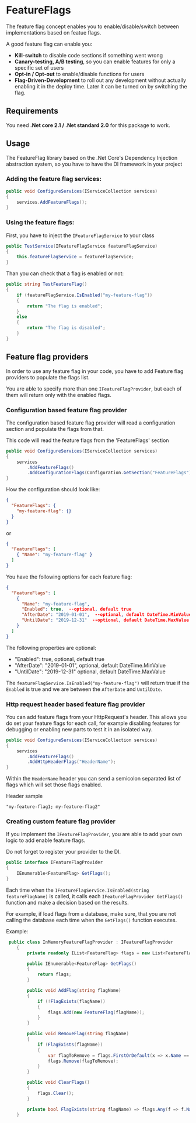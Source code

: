 # FeatureFlags

The feature flag concept enables you to enable/disable/switch between implementations based on featue flags.

A good feature flag can enable you:
- **Kill-switch** to disable code sections if something went wrong
- **Canary-testing, A/B testing**, so you can enable features for only a specific set of users
- **Opt-in / Opt-out** to enable/disable functions for users
- **Flag-Driven-Development** to roll out any development without actually enabling it in the deploy time. Later it can be turned on by switching the flag.

## Requirements

You need **.Net core 2.1 / .Net standard 2.0** for this package to work.

## Usage

The FeatureFlag library based on the .Net Core's Dependency Injection abstraction system, so you have to have the DI framework in your project

### Adding the feature flag services:

```csharp
public void ConfigureServices(IServiceCollection services)
{
    services.AddFeatureFlags();
}
```

### Using the feature flags:

First, you have to inject the `IFeatureFlagService` to your class

```csharp
public TestService(IFeatureFlagService featureFlagService)
{
	this.featureFlagService = featureFlagService;
}
```

Than you can check that a flag is enabled or not:

```csharp
public string TestFeatureFlag()
{
    if (featureFlagService.IsEnabled("my-feature-flag"))
    {
        return "The flag is enabled";
    }
    else
    {
        return "The flag is disabled";
    }
}
```

## Feature flag providers

In order to use any feature flag in your code, you have to add Feature flag providers to populate the flags list.

You are able to specify more than one `IFeatureFlagProvider`, but each of them will return only with the enabled flags.

### Configuration based feature flag provider

The configuration based feature flag provider will read a configuration section and populate the flags from that.

This code will read the feature flags from the 'FeatureFlags' section

```csharp
public void ConfigureServices(IServiceCollection services)
{
    services
        .AddFeatureFlags()
        .AddConfigurationFlags(Configuration.GetSection("FeatureFlags"));
}
```

How the configuration should look like:

```json
{
  "FeatureFlags": {
    "my-feature-flag": {}
  }
}
```

or

```json
{
  "FeatureFlags": [
    { "Name": "my-feature-flag" }
  ]
}
```

You have the following options for each feature flag:

```json
{
  "FeatureFlags": [
    {
      "Name": "my-feature-flag",
      "Enabled": true,  --optional, default true
      "AfterDate": "2019-01-01",  --optional, default DateTime.MinValue
      "UntilDate": "2019-12-31"  --optional, default DateTime.MaxValue
    }
  ]
}
```

The following properties are optional:

- "Enabled": true, optional, default true
- "AfterDate": "2019-01-01", optional, default DateTime.MinValue
- "UntilDate": "2019-12-31" optional, default DateTime.MaxValue
      
The `featureFlagService.IsEnabled("my-feature-flag")` will return true if the `Enabled` is true and we are between the `AfterDate` and `UntilDate`.

###  Http request header based feature flag provider

You can add feature flags from your HttpRequest's header. This allows you do set your feature flags for each call,
for example disabling features for debugging or enabling new parts to test it in an isolated way.

```csharp
public void ConfigureServices(IServiceCollection services)
{
    services
        .AddFeatureFlags()
        .AddHttpHeaderFlags("HeaderName");
}
```

Within the `HeaderName` header you can send a semicolon separated list of flags which will set those flags enabled.

Header sample

```
"my-feature-flag1; my-feature-flag2"
```

### Creating custom feature flag provider

If you implement the `IFeatureFlagProvider`, you are able to add your own logic to add enable feature flags.

Do not forget to register your provider to the DI.

```csharp
public interface IFeatureFlagProvider
{
    IEnumerable<FeatureFlag> GetFlags();
}
```

Each time when the `IFeatureFlagService.IsEnabled(string featureFlagName)` is called,
it calls each `IFeatureFlagProvider GetFlags()` function and make a decision based on the results.

For example, if load flags from a database, make sure, that you are not calling the database each time when the `GetFlags()` function executes.

Example:

```csharp
 public class InMemoryFeatureFlagProvider : IFeatureFlagProvider
    {
        private readonly IList<FeatureFlag> flags = new List<FeatureFlag>();

        public IEnumerable<FeatureFlag> GetFlags()
        {
            return flags;
        }

        public void AddFlag(string flagName)
        {
            if (!FlagExists(flagName))
            {
                flags.Add(new FeatureFlag(flagName));
            }
        }

        public void RemoveFlag(string flagName)
        {
            if (FlagExists(flagName))
            {
                var flagToRemove = flags.FirstOrDefault(x => x.Name == flagName);
                flags.Remove(flagToRemove);
            }
        }

        public void ClearFlags()
        {
            flags.Clear();
        }

        private bool FlagExists(string flagName) => flags.Any(f => f.Name == flagName);
    }
```

